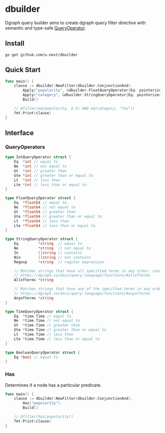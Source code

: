 # dbuilder

Dgraph query builder aims to create dgraph query filter directive with semantic and type-safe [QueryOperator](#queryoperators).

## Install

```
go get github.com/u-next/dbuilder
```

## Quick Start

```go
func main() {
    clause := dbuilder.NewFilter(dbuilder.ConjunctionAnd).
		Apply("popularity", &dbuilder.FloatQueryOperator{Eq: pointerizer.F64(0.5)}).
		Apply("category", &dbuilder.StringQueryOperator{Eq: pointerizer.S("foo")}).
		Build()

    // @filter(eq(popularity, 0.5) AND eq(category, "foo"))
    fmt.Print(clause)
}
```

## Interface

### QueryOperators

```go
type IntQueryOperator struct {
	Eq  *int // equal to
	Ne  *int // not equal to
	Gt  *int // greater than
	Gte *int // greater than or equal to
	Lt  *int // less than
	Lte *int // less than or equal to
}
```

```go
type FloatQueryOperator struct {
	Eq  *float64 // equal to
	Ne  *float64 // not equal to
	Gt  *float64 // greater than
	Gte *float64 // greater than or equal to
	Lt  *float64 // less than
	Lte *float64 // less than or equal to
}
```

```go
type StringQueryOperator struct {
	Eq         *string  // equal to
	Ne         *string  // not equal to
	In         []string // contains
	Nin        []string // not contains
	Regexp     *string  // regular expression

	// Matches strings that have all specified terms in any order; case insensitive.
	// https://dgraph.io/docs/query-language/functions/#allofterms
	Allofterms *string

	// Matches strings that have any of the specified terms in any order; case insensitive.
	// https://dgraph.io/docs/query-language/functions/#anyofterms
	Anyofterms *string
}
```

```go
type TimeQueryOperator struct {
	Eq  *time.Time // equal to
	Ne  *time.Time // not equal to
	Gt  *time.Time // greater than
	Gte *time.Time // greater than or equal to
	Lt  *time.Time // less than
	Lte *time.Time // less than or equal to
}
```

```go
type BooleanQueryOperator struct {
	Eq *bool // equal to
}
```

### Has

Determines if a node has a particular predicate.

```go
func main() {
    clause := dbuilder.NewFilter(dbuilder.ConjunctionAnd).
		Has("popularity").
		Build()

    // @filter(has(popularity))
    fmt.Print(clause)
}
```
